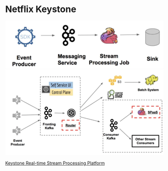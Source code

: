 # Netflix Keystone

<img src="../../_static/mlops/ch5_data_pipelines/streaming_pipelines/netflix_keystone/1.png"/>

<img src="../../_static/mlops/ch5_data_pipelines/streaming_pipelines/netflix_keystone/2.png"/>

[Keystone Real-time Stream Processing Platform](https://netflixtechblog.com/keystone-real-time-stream-processing-platform-a3ee651812a)


